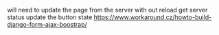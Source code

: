 will need to update the page from the server with out reload
get server status
update the button state
https://www.workaround.cz/howto-build-django-form-ajax-boostrap/
